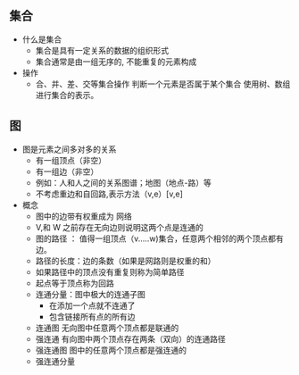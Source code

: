 ## 集合

 - 什么是集合   
   - 集合是具有一定关系的数据的组织形式
   - 集合通常是由一组无序的, 不能重复的元素构成
- 操作
    - 合、并、差、交等集合操作
判断一个元素是否属于某个集合
使用树、数组进行集合的表示。

## 图
- 图是元素之间多对多的关系
    - 有一组顶点（非空）
    - 有一组边（非空）
    - 例如：人和人之间的关系图谱；地图（地点-路）等
    - 不考虑重边和自回路,表示方法（v,e）[v,e]
- 概念
    - 图中的边带有权重成为 网络
    - V,和 W 之前存在无向边则说明这两个点是连通的
    - 图的路径 ： 值得一组顶点（v.....w)集合，任意两个相邻的两个顶点都有边。
    - 路径的长度：边的条数（如果是网路则是权重的和）
    - 如果路径中的顶点没有重复则称为简单路径
    - 起点等于顶点称为回路
    - 连通分量：图中极大的连通子图
        - 在添加一个点就不连通了
        - 包含链接所有点的所有边
    - 连通图 无向图中任意两个顶点都是联通的
    - 强连通  有向图中两个顶点存在两条（双向）的连通路径
    - 强连通图 图中的任意两个顶点都是强连通的
    - 强连通分量
    